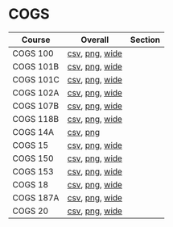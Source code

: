 # COGS

| Course | Overall | Section |
| ------ | ------- | ------- |
| COGS 100 | [csv](https://github.com/UCSD-Historical-Enrollment-Data/2024Summer2/blob/main/overall/COGS%20100.csv), [png](https://raw.githubusercontent.com/UCSD-Historical-Enrollment-Data/2024Summer2/main/plot_overall/COGS%20100.png), [wide](https://raw.githubusercontent.com/UCSD-Historical-Enrollment-Data/2024Summer2/main/plot_overall_wide/COGS%20100.png) |  |
| COGS 101B | [csv](https://github.com/UCSD-Historical-Enrollment-Data/2024Summer2/blob/main/overall/COGS%20101B.csv), [png](https://raw.githubusercontent.com/UCSD-Historical-Enrollment-Data/2024Summer2/main/plot_overall/COGS%20101B.png), [wide](https://raw.githubusercontent.com/UCSD-Historical-Enrollment-Data/2024Summer2/main/plot_overall_wide/COGS%20101B.png) |  |
| COGS 101C | [csv](https://github.com/UCSD-Historical-Enrollment-Data/2024Summer2/blob/main/overall/COGS%20101C.csv), [png](https://raw.githubusercontent.com/UCSD-Historical-Enrollment-Data/2024Summer2/main/plot_overall/COGS%20101C.png), [wide](https://raw.githubusercontent.com/UCSD-Historical-Enrollment-Data/2024Summer2/main/plot_overall_wide/COGS%20101C.png) |  |
| COGS 102A | [csv](https://github.com/UCSD-Historical-Enrollment-Data/2024Summer2/blob/main/overall/COGS%20102A.csv), [png](https://raw.githubusercontent.com/UCSD-Historical-Enrollment-Data/2024Summer2/main/plot_overall/COGS%20102A.png), [wide](https://raw.githubusercontent.com/UCSD-Historical-Enrollment-Data/2024Summer2/main/plot_overall_wide/COGS%20102A.png) |  |
| COGS 107B | [csv](https://github.com/UCSD-Historical-Enrollment-Data/2024Summer2/blob/main/overall/COGS%20107B.csv), [png](https://raw.githubusercontent.com/UCSD-Historical-Enrollment-Data/2024Summer2/main/plot_overall/COGS%20107B.png), [wide](https://raw.githubusercontent.com/UCSD-Historical-Enrollment-Data/2024Summer2/main/plot_overall_wide/COGS%20107B.png) |  |
| COGS 118B | [csv](https://github.com/UCSD-Historical-Enrollment-Data/2024Summer2/blob/main/overall/COGS%20118B.csv), [png](https://raw.githubusercontent.com/UCSD-Historical-Enrollment-Data/2024Summer2/main/plot_overall/COGS%20118B.png), [wide](https://raw.githubusercontent.com/UCSD-Historical-Enrollment-Data/2024Summer2/main/plot_overall_wide/COGS%20118B.png) |  |
| COGS 14A | [csv](https://github.com/UCSD-Historical-Enrollment-Data/2024Summer2/blob/main/overall/COGS%2014A.csv), [png](https://raw.githubusercontent.com/UCSD-Historical-Enrollment-Data/2024Summer2/main/plot_overall/COGS%2014A.png) |  |
| COGS 15 | [csv](https://github.com/UCSD-Historical-Enrollment-Data/2024Summer2/blob/main/overall/COGS%2015.csv), [png](https://raw.githubusercontent.com/UCSD-Historical-Enrollment-Data/2024Summer2/main/plot_overall/COGS%2015.png), [wide](https://raw.githubusercontent.com/UCSD-Historical-Enrollment-Data/2024Summer2/main/plot_overall_wide/COGS%2015.png) |  |
| COGS 150 | [csv](https://github.com/UCSD-Historical-Enrollment-Data/2024Summer2/blob/main/overall/COGS%20150.csv), [png](https://raw.githubusercontent.com/UCSD-Historical-Enrollment-Data/2024Summer2/main/plot_overall/COGS%20150.png), [wide](https://raw.githubusercontent.com/UCSD-Historical-Enrollment-Data/2024Summer2/main/plot_overall_wide/COGS%20150.png) |  |
| COGS 153 | [csv](https://github.com/UCSD-Historical-Enrollment-Data/2024Summer2/blob/main/overall/COGS%20153.csv), [png](https://raw.githubusercontent.com/UCSD-Historical-Enrollment-Data/2024Summer2/main/plot_overall/COGS%20153.png), [wide](https://raw.githubusercontent.com/UCSD-Historical-Enrollment-Data/2024Summer2/main/plot_overall_wide/COGS%20153.png) |  |
| COGS 18 | [csv](https://github.com/UCSD-Historical-Enrollment-Data/2024Summer2/blob/main/overall/COGS%2018.csv), [png](https://raw.githubusercontent.com/UCSD-Historical-Enrollment-Data/2024Summer2/main/plot_overall/COGS%2018.png), [wide](https://raw.githubusercontent.com/UCSD-Historical-Enrollment-Data/2024Summer2/main/plot_overall_wide/COGS%2018.png) |  |
| COGS 187A | [csv](https://github.com/UCSD-Historical-Enrollment-Data/2024Summer2/blob/main/overall/COGS%20187A.csv), [png](https://raw.githubusercontent.com/UCSD-Historical-Enrollment-Data/2024Summer2/main/plot_overall/COGS%20187A.png), [wide](https://raw.githubusercontent.com/UCSD-Historical-Enrollment-Data/2024Summer2/main/plot_overall_wide/COGS%20187A.png) |  |
| COGS 20 | [csv](https://github.com/UCSD-Historical-Enrollment-Data/2024Summer2/blob/main/overall/COGS%2020.csv), [png](https://raw.githubusercontent.com/UCSD-Historical-Enrollment-Data/2024Summer2/main/plot_overall/COGS%2020.png), [wide](https://raw.githubusercontent.com/UCSD-Historical-Enrollment-Data/2024Summer2/main/plot_overall_wide/COGS%2020.png) |  |
